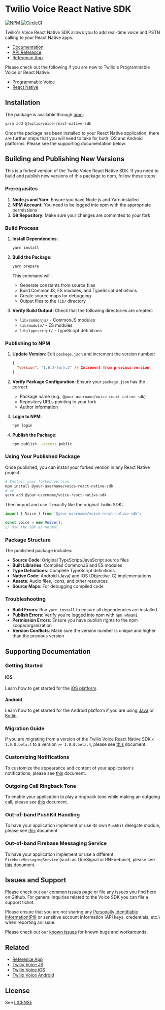 # Twilio Voice React Native SDK

[![NPM](https://img.shields.io/npm/v/%40twilio/voice-react-native-sdk.svg?color=blue)](https://www.npmjs.com/package/%40twilio/voice-react-native-sdk) [![CircleCI](https://dl.circleci.com/status-badge/img/gh/twilio/twilio-voice-react-native/tree/main.svg?style=shield)](https://dl.circleci.com/status-badge/redirect/gh/twilio/twilio-voice-react-native/tree/main)

Twilio's Voice React Native SDK allows you to add real-time voice and PSTN calling to your React Native apps.

- [Documentation](https://www.twilio.com/docs/voice/sdks/react-native)
- [API Reference](https://github.com/twilio/twilio-voice-react-native/blob/latest/docs/api/voice-react-native-sdk.md)
- [Reference App](https://github.com/twilio/twilio-voice-react-native-app)

Please check out the following if you are new to Twilio's Programmable Voice or React Native.

- [Programmable Voice](https://www.twilio.com/docs/voice/sdks)
- [React Native](https://reactnative.dev/docs/getting-started)

## Installation

The package is available through [npm](https://www.npmjs.com/package/@twilio/voice-react-native-sdk).

```sh
yarn add @twilio/voice-react-native-sdk
```

Once the package has been installed to your React Native application, there are further steps that you will need to take for both iOS and Android platforms. Please see the supporting documentation below.

## Building and Publishing New Versions

This is a forked version of the Twilio Voice React Native SDK. If you need to build and publish new versions of this package to npm, follow these steps:

### Prerequisites

1. **Node.js and Yarn**: Ensure you have Node.js and Yarn installed
2. **NPM Account**: You need to be logged into npm with the appropriate permissions
3. **Git Repository**: Make sure your changes are committed to your fork

### Build Process

1. **Install Dependencies**:

   ```bash
   yarn install
   ```

2. **Build the Package**:

   ```bash
   yarn prepare
   ```

   This command will:

   - Generate constants from source files
   - Build CommonJS, ES modules, and TypeScript definitions
   - Create source maps for debugging
   - Output files to the `lib/` directory

3. **Verify Build Output**:
   Check that the following directories are created:
   - `lib/commonjs/` - CommonJS modules
   - `lib/module/` - ES modules
   - `lib/typescript/` - TypeScript definitions

### Publishing to NPM

1. **Update Version**:
   Edit `package.json` and increment the version number:

   ```json
   {
     "version": "1.6.2-fork.2" // Increment from previous version
   }
   ```

2. **Verify Package Configuration**:
   Ensure your `package.json` has the correct:

   - Package name (e.g., `@your-username/voice-react-native-sdk`)
   - Repository URLs pointing to your fork
   - Author information

3. **Login to NPM**:

   ```bash
   npm login
   ```

4. **Publish the Package**:
   ```bash
   npm publish --access public
   ```

### Using Your Published Package

Once published, you can install your forked version in any React Native project:

```bash
# Install your forked version
npm install @your-username/voice-react-native-sdk
# or
yarn add @your-username/voice-react-native-sdk
```

Then import and use it exactly like the original Twilio SDK:

```javascript
import { Voice } from '@your-username/voice-react-native-sdk';

const voice = new Voice();
// Use the SDK as normal
```

### Package Structure

The published package includes:

- **Source Code**: Original TypeScript/JavaScript source files
- **Built Libraries**: Compiled CommonJS and ES modules
- **Type Definitions**: Complete TypeScript definitions
- **Native Code**: Android (Java) and iOS (Objective-C) implementations
- **Assets**: Audio files, icons, and other resources
- **Source Maps**: For debugging compiled code

### Troubleshooting

- **Build Errors**: Run `yarn install` to ensure all dependencies are installed
- **Publish Errors**: Verify you're logged into npm with `npm whoami`
- **Permission Errors**: Ensure you have publish rights to the npm scope/organization
- **Version Conflicts**: Make sure the version number is unique and higher than the previous version

## Supporting Documentation

### Getting Started

#### iOS

Learn how to get started for the [iOS platform](/docs/getting-started-ios.md).

#### Android

Learn how to get started for the Android platform if you are using [Java](/docs/getting-started-android-java.md) or [Kotlin](/docs/getting-started-android-kotlin.md).

### Migration Guide

If you are migrating from a version of the Twilio Voice React Native SDK `< 1.0.0.beta.4` to a version `>= 1.0.0.beta.4`, please see [this](/docs/migration-guide-beta.4.md) document.

### Customizing Notifications

To customize the appearance and content of your application's notifications, please see [this](/docs/customize-notifications.md) document.

### Outgoing Call Ringback Tone

To enable your application to play a ringback tone while making an outgoing call, please see [this](/docs/play-outgoing-call-ringback-tone.md) document.

### Out-of-band PushKit Handling

To have your application implement or use its own `PushKit` delegate module, please see [this](/docs/applications-own-pushkit-handler.md) document.

### Out-of-band Firebase Messaging Service

To have your application implement or use a different `FirebaseMessagingService` (such as OneSignal or RNFirebase), please see [this](/docs/out-of-band-firebase-messaging-service.md) document.

## Issues and Support

Please check out our [common issues](/COMMON_ISSUES.md) page or file any issues you find here on Github. For general inquiries related to the Voice SDK you can file a support ticket.

Please ensure that you are not sharing any [Personally Identifiable Information(PII)](https://www.twilio.com/docs/glossary/what-is-personally-identifiable-information-pii) or sensitive account information (API keys, credentials, etc.) when reporting an issue.

Please check out our [known issues](/KNOWN_ISSUES.md) for known bugs and workarounds.

## Related

- [Reference App](https://github.com/twilio/twilio-voice-react-native-app)
- [Twilio Voice JS](https://github.com/twilio/twilio-voice.js)
- [Twilio Voice iOS](https://github.com/twilio/voice-quickstart-ios)
- [Twilio Voice Android](https://github.com/twilio/voice-quickstart-android)

## License

See [LICENSE](/LICENSE)

